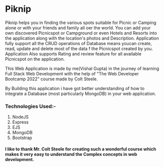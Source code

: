 # Piknip

Piknip helps you in finding the various spots suitable for Picnic or Camping alone or with your friends and family all oer the world. You can add your own discovered
Picnicspot or Campground or even Hotels and Resorts into the application along with the location's photos and Description.
Application fully support all the CRUD operations of Database means youcan create, read, update and delete most of the data f the Picnicspot created by you.
Application Also supports Rating and review feature for all available Picnicspot on the application.

This Web Application is made by me(Vishal Gupta) in the journey of learning Full Stack Web Development with the help of "The Web Developer Bootcamp 2022" course
made by Colt Steele.

By Building this application i have got better understanding of how to integrate a Database (most particularly MongoDB) in your web application.

### Technologies Used:-

1. NodeJS
2. Express
3. EJS
4. MongoDB
5. Bootstrap

#### I like to thank Mr. Colt Steele for creating such a wonderful course which makes it very easy to understand the Complex concepts in web development.
